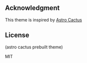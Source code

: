


## Acknowledgment

This theme is inspired by [Astro Cactus](https://github.com/chrismwilliams/astro-theme-cactus)

## License 
(astro cactus  prebuilt theme)

MIT
